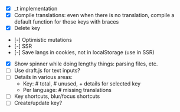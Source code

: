 - [x] _t implementation
- [x] Compile translations: even when there is no translation, compile a default function for those keys with braces
- [x] Delete key
- [-] Optimistic mutations
- [-] SSR
- [-] Save langs in cookies, not in localStorage (use in SSR)
- [x] Show spinner while doing lengthy things: parsing files, etc.
- [ ] Use draft.js for text inputs?
- [ ] Details in various areas:
    + Key: # total, # unused, + details for selected key
    + Per language: # missing translations
- [ ] Key shortcuts, blur/focus shortcuts
- [ ] Create/update key?
